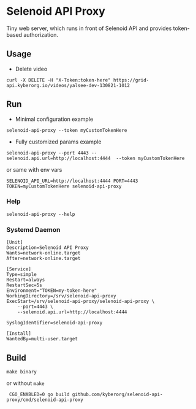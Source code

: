 # Selenoid API Proxy
Tiny web server, which runs in front of Selenoid API and provides token-based authorization.

## Usage
* Delete video
```shell
curl -X DELETE -H "X-Token:token-here" https://grid-api.kyberorg.io/videos/yalsee-dev-130821-1012
```

## Run
* Minimal configuration example
```shell
selenoid-api-proxy --token myCustomTokenHere
```

* Fully customized params example
```shell
selenoid-api-proxy --port 4443 --selenoid.api.url=http://localhost:4444  --token myCustomTokenHere
```

or same with env vars
```shell
SELENOID_API_URL=http://localhost:4444 PORT=4443 TOKEN=myCustomTokenHere selenoid-api-proxy
```

### Help
```shell
selenoid-api-proxy --help
```

### Systemd Daemon
```unit file (systemd)
[Unit]
Description=Selenoid API Proxy
Wants=network-online.target
After=network-online.target

[Service]
Type=simple
Restart=always
RestartSec=5s
Environment="TOKEN=my-token-here"
WorkingDirectory=/srv/selenoid-api-proxy
ExecStart=/srv/selenoid-api-proxy/selenoid-api-proxy \
    --port=4443 \
    --selenoid.api.url=http://localhost:4444

SyslogIdentifier=selenoid-api-proxy

[Install]
WantedBy=multi-user.target
```

## Build
```shell
make binary
```

or without `make`
```shell
 CGO_ENABLED=0 go build github.com/kyberorg/selenoid-api-proxy/cmd/selenoid-api-proxy
```


